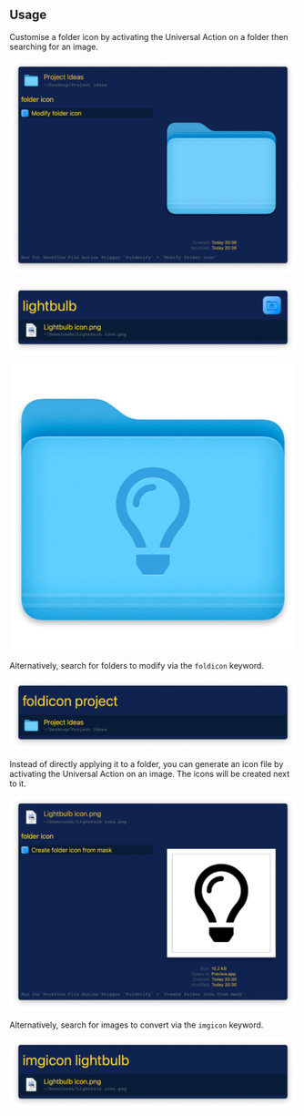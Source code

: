 ## Usage

Customise a folder icon by activating the Universal Action on a folder then searching for an image.

![Universal Action to change folder icon](images/ua_foldicon.png)

![Filtering icons](images/foldicon_icon.png)

![Modified folder icon](images/folder_lightbulb.png)

Alternatively, search for folders to modify via the `foldicon` keyword.

![Filtering folders](images/foldicon_folder.png)

Instead of directly applying it to a folder, you can generate an icon file by activating the Universal Action on an image. The icons will be created next to it.

![Universal Action to create an icon](images/ua_imgicon.png)

Alternatively, search for images to convert via the `imgicon` keyword.

![Filtering images](images/imgicon_icon.png)
